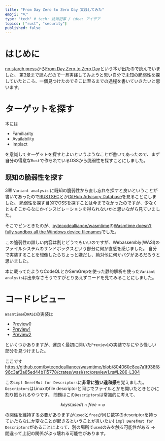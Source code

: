 ```yaml
---
title: "From Day Zero to Zero Day 実践してみた"
emoji: "⛏"
type: "tech" # tech: 技術記事 / idea: アイデア
topics: ["rust", "security"]
published: false
---
```


# はじめに

[no starch press](https://nostarch.com/)から[From Day Zero to Zero Day](https://nostarch.com/zero-day)という本が出たので読んでいました。
第3章まで読んだので一旦実践してみようと思い自分で未知の脆弱性を探していたところ、一個見つけたのでそこに至るまでの過程を書いていきたいと思います。

# ターゲットを探す

本には

- Familiarity
- Availability
- Implact

を意識してターゲットを探すとよいというようなことが書いてあったので、まず自分の得意な`Rust`で作られているOSSから脆弱性を探すことにしました。

## 既知の脆弱性を探す

3章 `Variant analysis` に既知の脆弱性から直し忘れを探すと良いということが書いてあったので[RUSTSEC](https://rustsec.org/advisories/)とか[GitHub Advisory Database](https://github.com/advisories?query=ecosystem%3Arust)を見ることにしました。
脆弱性を探す目的でOSSを探すことは今までなかったのですが、少なくともそこからなにかインスピレーションを得られないかと思いながら見ていました。

そこでピンときたのが、[bytecodealliance/wasmtime](https://github.com/bytecodealliance/wasmtime)の[Wasmtime doesn't fully sandbox all the Windows device filenames](https://github.com/bytecodealliance/wasmtime/security/advisories/GHSA-c2f5-jxjv-2hh8)でした。

この脆弱性の詳しい内容は割とどうでもいいのですが、Webassembly(WASI)のファイルシステムのサンドボックスという部分に何か直感を感じました。
自分で実装することを想像したらちょっと嫌だし、絶対他に何かバグがあるだろうと思いました。

本に載ってたようなCodeQLとかSemGrepを使った静的解析を使った`Variant analysis`は出来なさそうですがとりあえずコードを見てみることにしました。

# コードレビュー

`Wasmtime`の`WASI`の実装は

- [Preview0](https://github.com/bytecodealliance/wasmtime/blob/main/crates/wasi/src/preview0.rs)
- [Preview1](https://github.com/bytecodealliance/wasmtime/blob/main/crates/wasi/src/preview1.rs)
- [Preview2](https://github.com/bytecodealliance/wasmtime/blob/main/crates/wasi/src/p2/filesystem.rs)

といくつかありますが、運良く最初に開いた`Preview1`の実装でなにやら怪しい部分を見つけました。

ここです
https://github.com/bytecodealliance/wasmtime/blob/804060c8ea7a1f938f896c3af3a65ed44b115778/crates/wasi/src/preview1.rs#L286-L304

この`impl DerefMut for Descriptors`に**非常に強い違和感**を覚えました。
`Descriptors`はLinuxのfile descriptorと同じでファイルとかを開いたときとかに割り振られるやつです。
問題はこの`Descriptors`は常識的に考えて、

$$ \mathit{keys}(\mathit{used}) \cap \mathit{free} = \varnothing $$

の関係を維持する必要がありますが(`used`と`free`が同じ数字のdescriptorを持っていたらなにか変なことが起きるということが言いたい)
`impl DerefMut for Descriptors`があることによって、別の場所で`used`のみを触る可能性がある → 間違って上記の関係がぶっ壊れる可能性があります。